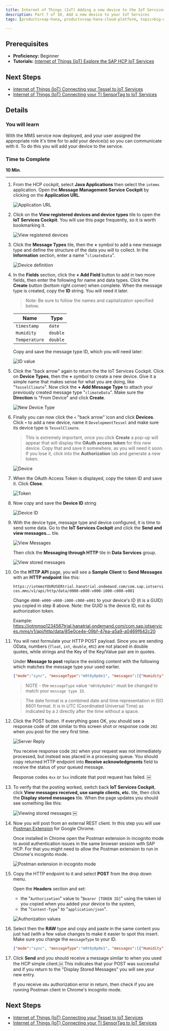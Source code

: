 ```yaml
---
title: Internet of Things (IoT) Adding a new device to the IoT Services
description: Part 7 of 10, Add a new device to your IoT Services
tags: [products>sap-hana, products>sap-hana-cloud-platform, topic>big-data, topic>internet-of-things, tutorial>beginner ]

---
```


## Prerequisites  
 - **Proficiency:** Beginner
 - **Tutorials:** [Internet of Things (IoT) Explore the SAP HCP IoT Services](http://www.sap.com/developer/tutorials/iot-part6-hcp-services.html)


## Next Steps
- [Internet of Things (IoT) Connecting your Tessel to IoT Services](http://www.sap.com/developer/tutorials/iot-part8-hcp-services-tessel.html)
- [Internet of Things (IoT) Connecting your TI SensorTag to IoT Services](http://www.sap.com/developer/tutorials/iot-part11-hcp-services-ti.html)

## Details
### You will learn  
With the MMS service now deployed, and your user assigned the appropriate role it's time for to add your device(s) so you can communicate with it. To do this you will add your device to the service.

### Time to Complete
**10 Min**.

---

1. From the HCP cockpit, select **Java Applications** then select the `iotmms` application. Open the **Message Management Service Cockpit** by clicking on the **Application URL**.

    ![Application URL](p7_1.png)

2. Click on the **View registered devices and device types** tile to open the **IoT Services Cockpit**. You will use this page frequently, so it is worth bookmarking it.

    ![View registered devices](p7_2.png)

3. Click the **Message Types** tile, then the **+** symbol to add a new message type and define the structure of the data you will to collect. In the **Information** section, enter a name "`climateData`".

    ![Device definition](p7_4.png)

4. In the **Fields** section, click the **+ Add Field** button to add in two more fields, then enter the following for name and data types. Click the **Create** button (bottom right corner) when complete. When the message type is created, copy the **ID** string. You will need it later.

    > Note: Be sure to follow the names and capitalization specified below.

    Name            | Type
    --------------- | -------------
    `timestamp`     | `date`
    `Humidity`      | `double`
    `Temperature`   | `double`

    Copy and save the message type ID, which you will need later:

    ![ID value](p7_5b.png)

5. Click the "back arrow" again to return the the IoT Services Cockpit. Click on **Device Types**, then the **+** symbol to create a new device. Give it a simple name that makes sense for what you are doing, like "`TesselClimate`". Now click the  **+ Add Message Type** to attach your previously created message type "`climateData`". Make sure the **Direction** is "From Device" and click **Create**.

    ![New Device Type](p7_3.png)

6. Finally you can now click the `<` "back arrow" icon and click **Devices**. Click `+` to add a new device, name it `DevelopmentTessel` and make sure its device type is `TesselClimate`.

    > This is extremely important, once you click **Create** a pop-up will appear that will display the **OAuth access token** for this new device. Copy that and save it somewhere, as you will need it soon.  If you lose it, click into the **Authorization** tab and generate a new token.

    ![Device](p7_6.png)

7. When the OAuth Access Token is displayed, copy the token ID and save it. Click **Close**.

    ![Token](p7_7.png)

8. Now copy and save the **Device ID** string

    ![Device ID](p7_8.png)

9. With the device type, message type and device configured, it is time to send some data. Go to the **IoT Services Cockpit** and click the **Send and view messages...** tile.

    ![View Messages](p7_9a.png)

    Then click the **Messaging through HTTP** tile in **Data Services** group.

    ![View stored messages](p7_9b.png)

10. On the **HTTP API** page, you will see a **Sample Client** to **Send Messages** with an **HTTP endpoint** like this:

    `https://iotmmsYOURUSERtrial.hanatrial.ondemand.com/com.sap.iotservices.mms/v1/api/http/data/d000-e000-v000-i000-c000-e001`

    Change `d000-e000-v000-i000-c000-e001` to your device's ID (it is a GUID) you copied in step 8 above. Note: the GUID is the device ID, not its authorization token.

    Example: https://iotmmsp1234567trial.hanatrial.ondemand.com/com.sap.iotservices.mms/v1/api/http/data/85e0ce4e-09bf-47ea-a5a9-a0469f642c20

11. You will next formulate your HTTP POST payload. Since you are sending OData, numbers (`float`, `int`, `double`, etc) are not placed in double quotes, while strings and the Key of the Key/Value pair are in quotes.

    Under **Message to post** replace the existing content with the following which matches the message type your used earlier.

    ```json
    {"mode":"sync", "messageType":"m0t0y0p0e1", "messages":[{"Humidity":25.7, "Temperature": 21.5, "timestamp":"2016-11-15T08:45:37.930Z"}]}
    ```

    > NOTE - the `messageType` value `"m0t0y0p0e1"` must be changed to match your `message type ID`.

    > The date format is a combined date and time representation in ISO 8601 format. It is in UTC (Coordinated Universal Time) as indicated by a `Z` directly after the time without a space.

12. Click the POST button. If everything goes OK, you should see a response code of `200` similar to this screen shot or response code `202` when you post for the very first time.

    ![Server Reply](p7_12.png)

    You receive response code `202` when your request was not immediately processed, but instead was placed in a processing queue. You should copy returned HTTP endpoint into **Receive acknowledgments** field to receive the status of your queued message.

    Response codes `4xx` or `5xx` indicate that post request has failed.
￼
13. To verify that the posting worked, switch back **IoT Services Cockpit**, click **View messages received, use sample clients, etc.** tile, then click the **Display stored messages** tile. When the page updates you should see something like this:

    ![Viewing stored messages](p7_13.png)
￼

14. Now you will post from an external REST client. In this step you will use [Postman Extension](https://chrome.google.com/webstore/detail/postman/fhbjgbiflinjbdggehcddcbncdddomop) for Google Chrome.

    Once installed in Chrome open the Postman extension in incognito mode to avoid authentication issues in the same browser session with SAP HCP. For that you might need to allow the Postman extension to run in Chrome's incognito mode.

    ![Postman extension in incognito mode](p7_14v.png)

15. Copy the HTTP endpoint to it and select **POST** from the drop down menu.

    Open the **Headers** section and set:

    - the "`Authorization`" value to "`Bearer [TOKEN ID]`" using the token id you copied when you added your device to the system,
    - the "`Content-Type`" to "`application/json`".

    ![Authorization values](p7_15v.png)

16. Select then the **RAW** type and copy and paste in the same content you just had (with a few value changes to make it easier to spot this insert. Make sure you change the `messageType` to your ID.

    ```json
    {"mode":"sync", "messageType":"m0t0y0p0e1", "messages":[{"Humidity":25.8, "Temperature": 21.6, "timestamp":"2016-11-15T08:46:37.930Z"}]}
    ```

17. Click **Send** and you should receive a message similar to when you used the HCP simple client.￼ This indicates that your POST was successful and if you return to the "Display Stored Messages" you will see your new entry.

    If you receive `40x` authorization error in return, then check if you are running Postman client in Chrome's incognito mode.

## Next Steps
 - [Internet of Things (IoT) Connecting your Tessel to IoT Services](http://www.sap.com/developer/tutorials/iot-part8-hcp-services-tessel.html)
 - [Internet of Things (IoT) Connecting your TI SensorTag to IoT Services](http://www.sap.com/developer/tutorials/iot-part11-hcp-services-ti.html)
